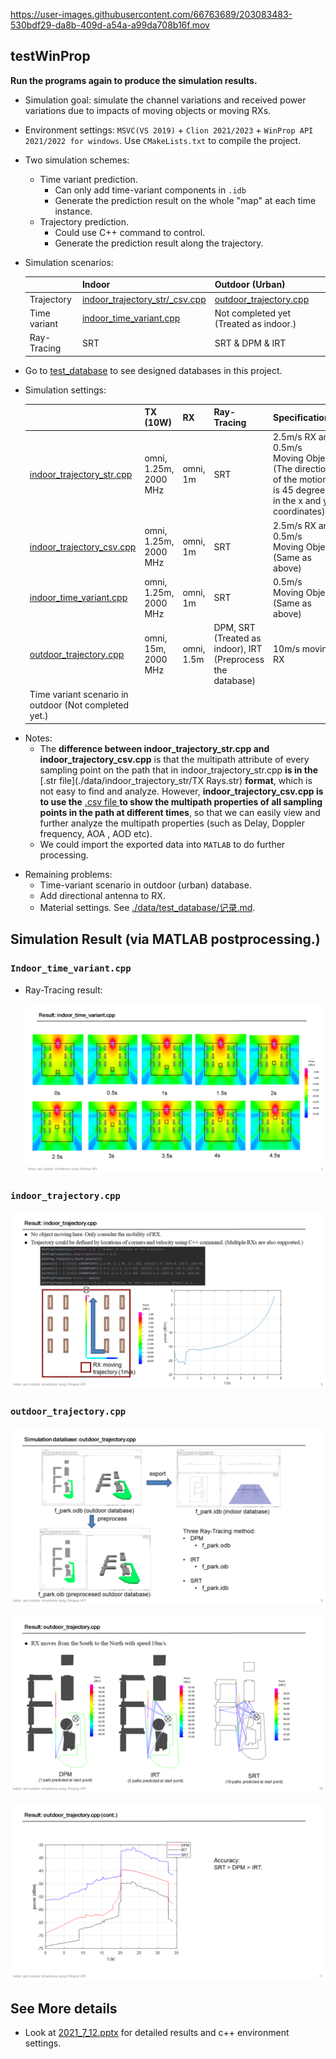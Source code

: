 
<https://user-images.githubusercontent.com/66763689/203083483-530bdf29-da8b-409d-a54a-a99da708b16f.mov>

## testWinProp

**Run the programs again to produce the simulation results.**

+ Simulation goal: simulate the channel variations and received power variations due to impacts of moving objects or moving RXs.

+ Environment settings: `MSVC(VS 2019)` + `Clion 2021/2023` + `WinProp API 2021/2022 for windows`. Use `CMakeLists.txt` to compile the project.

+ Two simulation schemes:
    + Time variant prediction. 
      + Can only add time-variant components in `.idb`
      + Generate the prediction result on the whole "map" at each time instance.
    + Trajectory prediction. 
      + Could use C++ command to control.
      + Generate the prediction result along the trajectory.
    
+ Simulation scenarios:
  
  |                | Indoor                                                   | Outdoor (Urban)                                              |
  | -------------- | -------------------------------------------------------- | ---------------------------------------------------- |
  | Trajectory     | [indoor_trajectory_str/_csv.cpp](./indoor_trajectory_csv.cpp) | [outdoor_trajectory.cpp](outdoor_trajectory.cpp) |
  | Time variant | [indoor_time_variant.cpp](./indoor_time_variant.cpp) | Not completed yet (Treated as indoor.)                |
  | Ray-Tracing    | SRT                                                      | SRT & DPM & IRT                                      |
  
+ Go to [test_database](./data/test_database) to see designed databases in this project.

+ Simulation settings:

    |                                                          | TX (10W)          | RX          | Ray-Tracing | Specifications                                                                                            | Prediction Height |
    | -------------------------------------------------------- | ----------- | ----------- | ----------- |-----------------------------------------------------------------------------------------------------------| ---------------- |
    | [indoor_trajectory_str.cpp](./indoor_trajectory_str.cpp) | omni, 1.25m, 2000 MHz | omni, 1m | SRT | 2.5m/s RX and 0.5m/s Moving Object (The direction of the motion is 45 degrees in the x and y coordinates) | 1m |
    | [indoor_trajectory_csv.cpp](./indoor_trajectory_csv.cpp)     | omni, 1.25m, 2000 MHz | omni, 1m | SRT         | 2.5m/s RX and 0.5m/s Moving Object (Same as above)                                                        | 1m            |
    | [indoor_time_variant.cpp](./indoor_time_variant.cpp) | omni, 1.25m, 2000 MHz | omni, 1m | SRT         | 0.5m/s Moving Object (Same as above)                                                                      | 1m            |
    | [outdoor_trajectory.cpp](outdoor_trajectory.cpp)     | omni, 15m, 2000 MHz | omni, 1.5m| DPM, SRT (Treated as indoor), IRT (Preprocess the database) | 10m/s moving RX                                                                                           | 1.5m |
    | Time variant scenario in outdoor (Not completed yet.)                                                       |             |             |             |                                                                                                           |                  |

- Notes:
  - The **difference between indoor_trajectory_str.cpp and indoor_trajectory_csv.cpp** is that the multipath attribute of every sampling point on the path that in indoor_trajectory_str.cpp **is in the** [.str file](./data/indoor_trajectory_str/TX Rays.str) **format**, which is not easy to find and analyze. However, **indoor_trajectory_csv.cpp is to use the** [.csv file ](./data/indoor_trajectory_csv/CIR.csv )**to show the multipath properties of all sampling points in the path at different times**, so that we can easily view and further analyze the multipath properties (such as Delay, Doppler frequency, AOA , AOD etc).
  - We could import the exported data into `MATLAB` to do further processing.
 + Remaining problems:
    + Time-variant scenario in outdoor (urban) database.
    + Add directional antenna to RX.
    + Material settings. See [./data/test_database/记录.md](./data/test_database/记录.md).

## Simulation Result (via MATLAB postprocessing.)

### `Indoor_time_variant.cpp`

+ Ray-Tracing result:

  ![](README.assets/indoor_time_variant.png)

### `indoor_trajectory.cpp`

![](README.assets/indoor_trajectory.png)

### `outdoor_trajectory.cpp`

![](README.assets/outdoor_trajectory.png)

![](README.assets/outdoor_trajectory2.png)

![](README.assets/outdoor_trajectory3.png)

## See More details

+ Look at [2021_7_12.pptx](./2021_7_12.pptx) for detailed results and c++ environment settings.

